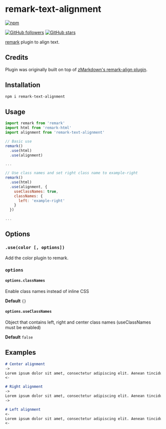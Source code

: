 # remark-text-alignment

[![npm](https://img.shields.io/npm/v/remark-text-alignment)](https://www.npmjs.com/package/remark-text-alignment)

[![GitHub followers](https://img.shields.io/github/followers/johnnyhuy?style=social)](https://github.com/johnnyhuy) [![GitHub stars](https://img.shields.io/github/stars/johnnyhuy/ggsmark?style=social)](https://github.com/johnnyhuy/ggsmark)

[remark](https://github.com/remarkjs/remark) plugin to align text.

## Credits

Plugin was originally built on top of [zMarkdown's remark-align plugin](https://github.com/zestedesavoir/zmarkdown/tree/master/packages/remark-align).

## Installation

```bash
npm i remark-text-alignment
```

## Usage

```js
import remark from 'remark'
import html from 'remark-html'
import alignment from 'remark-text-alignment'

// Basic use
remark()
  .use(html)
  .use(alignment)

...

// Use class names and set right class name to example-right
remark()
  .use(html)
  .use(alignment, {
    useClassNames: true,
    classNames: {
      left: 'example-right'
    }
  })

...
```

## Options

### `.use(color [, options])`

Add the color plugin to remark.

### `options`

#### `options.classNames`

Enable class names instead of inline CSS

**Default** `{}`

#### `options.useClassNames`

Object that contains left, right and center class names (useClassNames must be enabled)

**Default** `false`

## Examples

```markdown
# Center alignment
->
Lorem ipsum dolor sit amet, consectetur adipiscing elit. Aenean tincidunt urna maximus sem congue, viverra ultrices purus porta. Aenean at porta mi. Donec ut felis consectetur, rutrum mauris non, sagittis ipsum. Quisque sit amet fringilla lorem. Curabitur euismod imperdiet nunc, et vehicula lorem scelerisque et. Fusce rutrum id lectus in pellentesque. Donec vel cursus dolor. Ut placerat justo nunc, a imperdiet libero posuere non. Nullam dolor ligula, efficitur a accumsan non, viverra quis lorem. Mauris at auctor ligula.
<-

# Right alignment
->
Lorem ipsum dolor sit amet, consectetur adipiscing elit. Aenean tincidunt urna maximus sem congue, viverra ultrices purus porta. Aenean at porta mi. Donec ut felis consectetur, rutrum mauris non, sagittis ipsum. Quisque sit amet fringilla lorem. Curabitur euismod imperdiet nunc, et vehicula lorem scelerisque et. Fusce rutrum id lectus in pellentesque. Donec vel cursus dolor. Ut placerat justo nunc, a imperdiet libero posuere non. Nullam dolor ligula, efficitur a accumsan non, viverra quis lorem. Mauris at auctor ligula.
->

# Left alignment
<-
Lorem ipsum dolor sit amet, consectetur adipiscing elit. Aenean tincidunt urna maximus sem congue, viverra ultrices purus porta. Aenean at porta mi. Donec ut felis consectetur, rutrum mauris non, sagittis ipsum. Quisque sit amet fringilla lorem. Curabitur euismod imperdiet nunc, et vehicula lorem scelerisque et. Fusce rutrum id lectus in pellentesque. Donec vel cursus dolor. Ut placerat justo nunc, a imperdiet libero posuere non. Nullam dolor ligula, efficitur a accumsan non, viverra quis lorem. Mauris at auctor ligula.
<-
```

